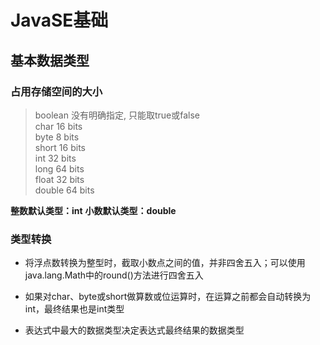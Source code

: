 # JavaSE基础
## 基本数据类型
### 占用存储空间的大小
> boolean 没有明确指定, 只能取true或false <br/>
> char 16 bits <br/>
> byte 8 bits <br/>
> short 16 bits <br/>
> int 32 bits <br/>
> long 64 bits <br/>
> float 32 bits <br/>
> double 64 bits <br/>

**整数默认类型：int**
**小数默认类型：double**

### 类型转换
* 将浮点数转换为整型时，截取小数点之间的值，并非四舍五入；可以使用java.lang.Math中的round()方法进行四舍五入

* 如果对char、byte或short做算数或位运算时，在运算之前都会自动转换为int，最终结果也是int类型

* 表达式中最大的数据类型决定表达式最终结果的数据类型